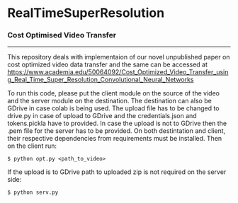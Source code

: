 # RealTimeSuperResolution
### Cost Optimised Video Transfer
----------------------------------------------------
This repository deals with implementaion of our novel unpublished paper on cost optimized video data transfer and the same can be accessed at 
https://www.academia.edu/50064092/Cost_Optimized_Video_Transfer_using_Real_Time_Super_Resolution_Convolutional_Neural_Networks

To run this code, please put the client module on the source of the video and the server module on the destination. The destination can also be GDrive in case colab is being used. The upload file has to be changed to drive.py in case of upload to GDrive and the credentials.json and tokens.pickla have to provided. In case the upload is not to GDrive then the .pem file for the server has to be provided. On both destintation and client, their respective dependencies from requirements must be installed. Then on the client run: 
```
$ python opt.py <path_to_video>
```
If the upload is to GDrive path to uploaded zip is not required on the server side:
```
$ python serv.py
```
